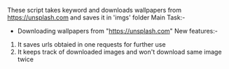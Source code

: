 These script takes keyword and downloads wallpapers from https://unsplash.com and saves it in 'imgs' folder 
Main Task:-
  * Downloading wallpapers from "https://unsplash.com" 
New features:-
  1. It saves urls obtaied in one requests for further use
  2. It keeps track of downloaded images and won't download same image twice
  
